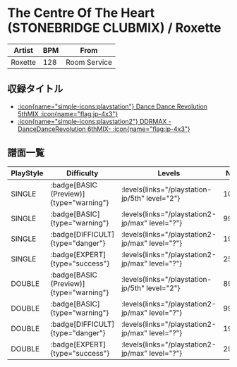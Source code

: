 # The Centre Of The Heart (STONEBRIDGE CLUBMIX) / Roxette

|Artist|BPM|From|
|------|---|----|
|Roxette|128|Room Service|

## 収録タイトル

- [:icon{name="simple-icons:playstation"} Dance Dance Revolution 5thMIX :icon{name="flag:jp-4x3"}](/playstation-jp/5th)
- [:icon{name="simple-icons:playstation2"} DDRMAX -DanceDanceRevolution 6thMIX- :icon{name="flag:jp-4x3"}](/playstation2-jp/max)

## 譜面一覧

|PlayStyle|Difficulty|Levels|Notes|Movie|
|---------|----------|------|-----|-----|
|SINGLE| :badge[BASIC (Preview)]{type="warning"}| :levels{links="/playstation-jp/5th" level="2"}|105/0||
|SINGLE| :badge[BASIC]{type="warning"}| :levels{links="/playstation2-jp/max" level="?"}|99/6||
|SINGLE| :badge[DIFFICULT]{type="danger"}| :levels{links="/playstation2-jp/max" level="?"}|196/30||
|SINGLE| :badge[EXPERT]{type="success"}| :levels{links="/playstation2-jp/max" level="?"}|253/2||
|DOUBLE| :badge[BASIC (Preview)]{type="warning"}| :levels{links="/playstation-jp/5th" level="2"}|89/0||
|DOUBLE| :badge[BASIC]{type="warning"}| :levels{links="/playstation2-jp/max" level="?"}|99/6||
|DOUBLE| :badge[DIFFICULT]{type="danger"}| :levels{links="/playstation2-jp/max" level="?"}|195/14||
|DOUBLE| :badge[EXPERT]{type="success"}| :levels{links="/playstation2-jp/max" level="?"}|299/16||
